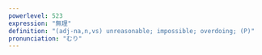 ```yaml
---
powerlevel: 523
expression: "無理"
definition: "(adj-na,n,vs) unreasonable; impossible; overdoing; (P)"
pronunciation: "むり"
---
```

